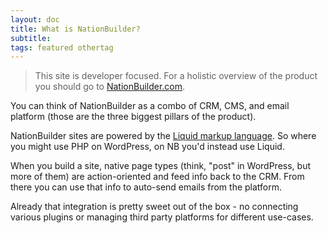 ```yaml
---
layout: doc
title: What is NationBuilder?
subtitle: 
tags: featured othertag
---
```


>This site is developer focused. For a holistic overview of the product you should go to [NationBuilder.com](https://www.nationbuilder.com). 

You can think of NationBuilder as a combo of CRM, CMS, and email platform (those are the three biggest pillars of the product).

NationBuilder sites are powered by the [Liquid markup language](https://shopify.github.io/liquid/). So where you might use PHP on WordPress, on NB you'd instead use Liquid.

When you build a site, native page types (think, "post" in WordPress, but more of them) are action-oriented and feed info back to the CRM. From there you can use that info to auto-send emails from the platform.

Already that integration is pretty sweet out of the box - no connecting various plugins or managing third party platforms for different use-cases.

